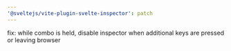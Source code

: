 ```yaml
---
'@sveltejs/vite-plugin-svelte-inspector': patch
---
```


fix: while combo is held, disable inspector when additional keys are pressed or leaving browser
